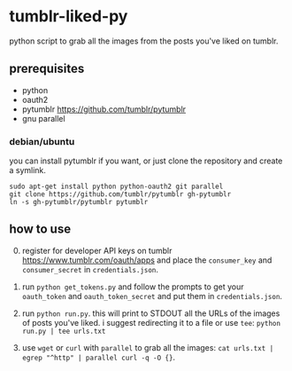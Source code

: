 # tumblr-liked-py

python script to grab all the images from the posts you've liked on
tumblr.

## prerequisites

* python
* oauth2
* pytumblr <https://github.com/tumblr/pytumblr>
* gnu parallel

### debian/ubuntu

you can install pytumblr if you want, or just clone the repository and
create a symlink.

    sudo apt-get install python python-oauth2 git parallel
    git clone https://github.com/tumblr/pytumblr gh-pytumblr
    ln -s gh-pytumblr/pytumblr pytumblr

## how to use

0. register for developer API keys on tumblr <https://www.tumblr.com/oauth/apps> 
   and place the `consumer_key` and `consumer_secret` in 
   `credentials.json`.

1. run `python get_tokens.py` and follow the prompts to get your
   `oauth_token` and `oauth_token_secret` and put them in
   `credentials.json`.

2. run `python run.py`.
   this will print to STDOUT all the URLs of the images of posts you've
   liked. 
   i suggest redirecting it to a file or use `tee`:
   `python run.py | tee urls.txt`

3. use `wget` or `curl` with `parallel` to grab all the images:
   `cat urls.txt | egrep "^http" | parallel curl -q -O {}`.
